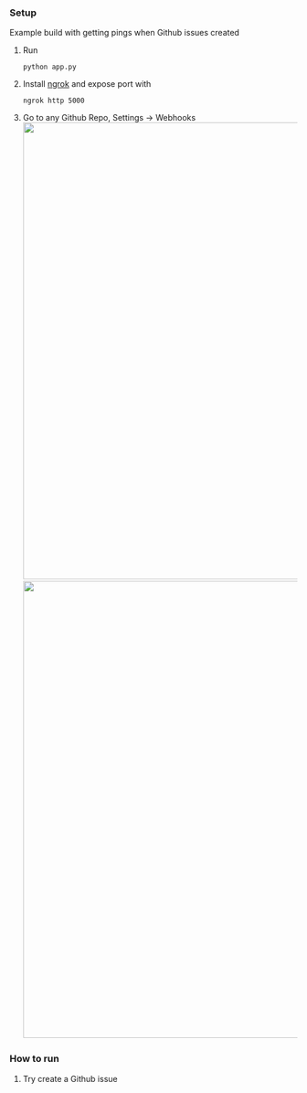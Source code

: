 
### Setup

Example build with getting pings when Github issues created

1. Run
    ```
    python app.py
    ```
2. Install [ngrok](https://ngrok.com/) and expose port with 
    ```
    ngrok http 5000
    ```
3. Go to any Github Repo, Settings -> Webhooks
    <img src="https://user-images.githubusercontent.com/33477318/187718480-45f141bd-3939-4d74-b21f-2dbbd4c0f4a4.png" width="800">
    <img src="https://user-images.githubusercontent.com/33477318/187718721-162971e6-1e34-4dba-a0c3-b77c14ddb98b.png" width="800">



### How to run

1. Try create a Github issue
